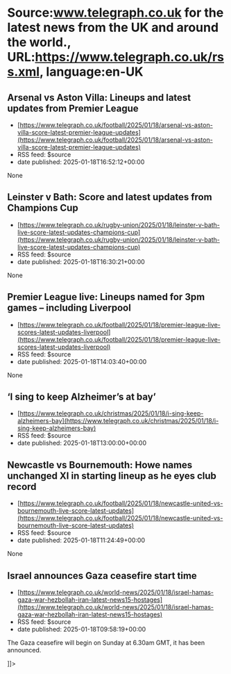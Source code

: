 # Source:www.telegraph.co.uk for the latest news from the UK and around the world., URL:https://www.telegraph.co.uk/rss.xml, language:en-UK

## Arsenal vs Aston Villa: Lineups and latest updates from Premier League
 - [https://www.telegraph.co.uk/football/2025/01/18/arsenal-vs-aston-villa-score-latest-premier-league-updates](https://www.telegraph.co.uk/football/2025/01/18/arsenal-vs-aston-villa-score-latest-premier-league-updates)
 - RSS feed: $source
 - date published: 2025-01-18T16:52:12+00:00

None

## Leinster v Bath: Score and latest updates from Champions Cup
 - [https://www.telegraph.co.uk/rugby-union/2025/01/18/leinster-v-bath-live-score-latest-updates-champions-cup](https://www.telegraph.co.uk/rugby-union/2025/01/18/leinster-v-bath-live-score-latest-updates-champions-cup)
 - RSS feed: $source
 - date published: 2025-01-18T16:30:21+00:00

None

## Premier League live: Lineups named for 3pm games – including Liverpool
 - [https://www.telegraph.co.uk/football/2025/01/18/premier-league-live-scores-latest-updates-liverpool](https://www.telegraph.co.uk/football/2025/01/18/premier-league-live-scores-latest-updates-liverpool)
 - RSS feed: $source
 - date published: 2025-01-18T14:03:40+00:00

None

## ‘I sing to keep Alzheimer’s at bay’
 - [https://www.telegraph.co.uk/christmas/2025/01/18/i-sing-keep-alzheimers-bay](https://www.telegraph.co.uk/christmas/2025/01/18/i-sing-keep-alzheimers-bay)
 - RSS feed: $source
 - date published: 2025-01-18T13:00:00+00:00

<![CDATA[Helen Khan, 45, joined her local community choir to help avoid developing the disease which took both her father and aunt]]>

## Newcastle vs Bournemouth: Howe names unchanged XI in starting lineup as he eyes club record
 - [https://www.telegraph.co.uk/football/2025/01/18/newcastle-united-vs-bournemouth-live-score-latest-updates](https://www.telegraph.co.uk/football/2025/01/18/newcastle-united-vs-bournemouth-live-score-latest-updates)
 - RSS feed: $source
 - date published: 2025-01-18T11:24:49+00:00

None

## Israel announces Gaza ceasefire start time
 - [https://www.telegraph.co.uk/world-news/2025/01/18/israel-hamas-gaza-war-hezbollah-iran-latest-news15-hostages](https://www.telegraph.co.uk/world-news/2025/01/18/israel-hamas-gaza-war-hezbollah-iran-latest-news15-hostages)
 - RSS feed: $source
 - date published: 2025-01-18T09:58:19+00:00

<![CDATA[<p>The Gaza ceasefire will begin on Sunday at 6.30am GMT, it has been announced.</p>]]>

